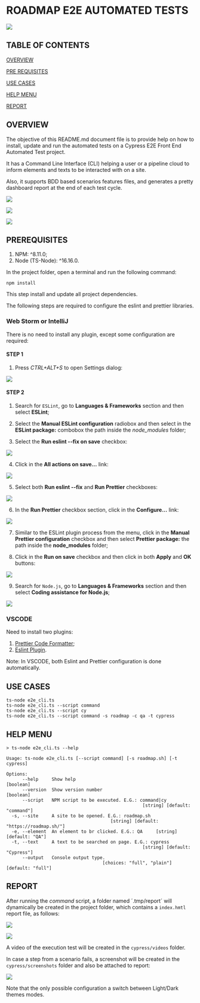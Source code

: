 # ROADMAP E2E AUTOMATED TESTS

![](./assets/readMeMd/e2e.feature.gif)

## TABLE OF CONTENTS

[OVERVIEW](#overview)

[PRE REQUISITES](#prerequisites)

[USE CASES](#use-cases)

[HELP MENU](#help-menu)

[REPORT](#report)

## OVERVIEW

The objective of this README.md document file is to provide help on how to install, update and run the automated tests on a Cypress E2E Front End Automated Test project.

It has a Command Line Interface (CLI) helping a user or a pipeline cloud to inform elements and texts to be interacted with on a site.

Also, it supports BDD based scenarios features files, and generates a pretty dashboard report at the end of each test cycle.

![](./assets/readMeMd/bddFeature1.png)

![](./assets/readMeMd/reportDashboard1.png)

![](./assets/readMeMd/reportScenario1.png)


## PREREQUISITES

1. NPM: ^8.11.0;
2. Node (TS-Node): ^16.16.0.

In the project folder, open a terminal and run the following command:

```
npm install
```

This step install and update all project dependencies.

The following steps are required to configure the eslint and prettier libraries.

### Web Storm or IntelliJ

There is no need to install any plugin, except some configuration are required:

#### STEP 1

1. Press <i>CTRL+ALT+S</i> to open Settings dialog:

![](./assets/readMeMd/esLint1.png)

#### STEP 2

1. Search for `ESLint`, go to <b>Languages & Frameworks</b> section and then select <b>ESLint</b>;


2. Select the <b>Manual ESLint configuration</b> radiobox and then select in the <b>ESLint package:</b> combobox the path inside the <i>node_modules</i> folder;


3. Select the <b>Run eslint --fix on save</b> checkbox:

![](./assets/readMeMd/esLint2a.png)

4. Click in the <b>All actions on save...</b> link:

![](./assets/readMeMd/esLint2b.png)

5. Select both <b>Run eslint --fix</b> and <b>Run Prettier</b> checkboxes:

![](./assets/readMeMd/esLint2c.png)

6. In the <b>Run Prettier</b> checkbox section, click in the <b>Configure...</b> link:

![](./assets/readMeMd/esLint2d.png)

7. Similar to the ESLint plugin process from the menu, click in the <b>Manual Prettier configuration</b> checkbox and then select <b>Prettier package:</b> the path inside the <b>node_modules</b> folder;


8. Click in the <b>Run on save</b> checkbox and then click in both <b>Apply</b> and <b>OK</b> buttons:

![](./assets/readMeMd/esLint2e.png)

9. Search for `Node.js`, go to <b>Languages & Frameworks</b> section and then select <b>Coding assistance for Node.js</b>;

![](./assets/readMeMd/node1.png)

### VSCODE

Need to install two plugins:

1. [Prettier Code Formatter](https://marketplace.visualstudio.com/items?itemName=dbaeumer.vscode-eslint);
2. [Eslint Plugin](https://marketplace.visualstudio.com/items?itemName=dbaeumer.vscode-eslint).

Note: In VSCODE, both Eslint and Prettier configuration is done automatically.

## USE CASES

```
ts-node e2e_cli.ts
ts-node e2e_cli.ts --script command
ts-node e2e_cli.ts --script cy
ts-node e2e_cli.ts --script command -s roadmap -c qa -t cypress
```

## HELP MENU

```
> ts-node e2e_cli.ts --help

Usage: ts-node e2e_cli.ts [--script command] [-s roadmap.sh] [-t cypress]

Options:
      --help     Show help                                             [boolean]
      --version  Show version number                                   [boolean]
      --script   NPM script to be executed. E.G.: command|cy
                                                   [string] [default: "command"]
  -s, --site     A site to be opened. E.G.: roadmap.sh
                                       [string] [default: "https://roadmap.sh/"]
  -e, --element  An element to br clicked. E.G.: QA     [string] [default: "QA"]
  -t, --text     A text to be searched on page. E.G.: cypress
                                                   [string] [default: "Cypress"]
      --output   Console output type.
                                    [choices: "full", "plain"] [default: "full"]
```

## REPORT

After running the <i>command</i> script, a folder named ´.tmp/report´ will dynamically be created in the project folder, which contains a `index.hmtl` report file, as follows:

![](./assets/readMeMd/reportDashboard1.png)

![](./assets/readMeMd/reportScenario1.png)

A video of the execution test will be created in the `cypress/videos` folder.

In case a step from a scenario fails, a screenshot will be created in the `cypress/screenshots` folder and also be attached to report:  

![](./assets/readMeMd/reportError1.png)

Note that the only possible configuration a switch between Light/Dark themes modes.